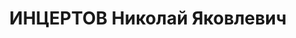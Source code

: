 ---
title: ИНЦЕРТОВ Николай Яковлевич
description: "Род. в 1896, Воронежская губ., с. Шаталовка, русский, обр.: высшее,\
  \ член ВКП(б). Проживал: Москва, Хавско-Шаболовский пер., д. 11, кв. 137. Ответственный\
  \ секретарь Союза эсперантистов советских республик. \n  Арестован 17.04.1937. Обв.\
  \ в участии в к.-р. террористической организации. Приговор: ВК ВС СССР, 27.10.1937\
  \ – ВМН. Расстрелян 27.10.1937, г.Москва. \n  Реабилитирован ВК ВС СССР 08.06.1957"
---